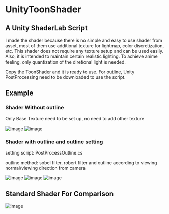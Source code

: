 # UnityToonShader
## A Unity ShaderLab Script

I made the shader because there is no simple and easy to use shader from asset, most of them use additional texture for lightmap, color discretization, etc. 
This shader does not require any texture setup and can be used easily.
Also, it is intended to maintain certain realistic lighting. To achieve anime feeling, only quantization of the diretional light is needed.

Copy the ToonShader and it is ready to use.
For outline, Unity PostProcessing need to be downloaded to use the script.

## Example

### Shader Without outline
Only Base Texture need to be set up, no need to add other texture


![image](https://user-images.githubusercontent.com/39010822/164247330-f904d5f3-f49a-4959-9c44-9a393fcac3b8.png)
![image](https://user-images.githubusercontent.com/39010822/164247612-34859f90-99e0-47e6-b3f6-64dcc1f478d7.png)

### Shader with outline and outline setting

setting script: PostProcessOutline.cs

outline method: sobel filter, robert filter and outline according to viewing normal/viewing direction from camera

![image](https://user-images.githubusercontent.com/39010822/165343631-daf3a570-04df-4e2e-af2c-4c174c950858.png)
![image](https://user-images.githubusercontent.com/39010822/165342974-05cd3871-a858-4dee-a285-1f2136c4f006.png)
![image](https://user-images.githubusercontent.com/39010822/165343055-6155a34b-b745-4e7d-8d7c-d3e324fc85e7.png)





## Standard Shader For Comparison

![image](https://user-images.githubusercontent.com/39010822/164247513-80cb7cdb-7ee0-433f-8bc6-f4afcc3a5e22.png)
